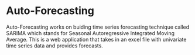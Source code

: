 # Auto-Forecasting
Auto-Forecasting works on buiding time series forecasting technique called SARIMA which stands for Seasonal Autoregressive Integrated Moving Average. This is a web application that takes in an excel file with univariate time series data and provides forecasts.

